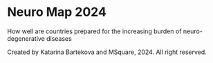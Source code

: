 # Neuro Map 2024

How well are countries prepared for the increasing burden of neuro-degenerative diseases


Created by Katarina Bartekova and MSquare, 2024. All right reserved.
